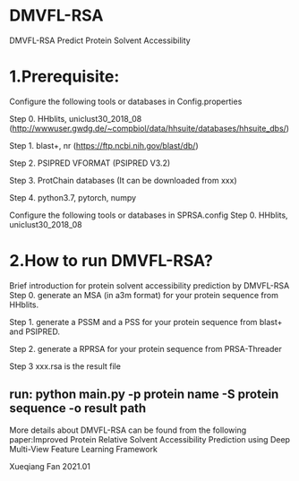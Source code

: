 # DMVFL-RSA
DMVFL-RSA Predict Protein Solvent Accessibility

# 1.Prerequisite:
Configure the following tools or databases in Config.properties

Step 0. HHblits, uniclust30_2018_08  (http://wwwuser.gwdg.de/~compbiol/data/hhsuite/databases/hhsuite_dbs/)

Step 1. blast+, nr  (https://ftp.ncbi.nih.gov/blast/db/)

Step 2. PSIPRED VFORMAT (PSIPRED V3.2)

Step 3. ProtChain databases (It can be downloaded from xxx) 

Step 4. python3.7, pytorch, numpy

Configure the following tools or databases in SPRSA.config
Step 0. HHblits, uniclust30_2018_08 

# 2.How to run DMVFL-RSA? 
Brief introduction for protein solvent accessibility prediction by DMVFL-RSA
Step 0. generate an MSA (in a3m format) for your protein sequence from HHblits.

Step 1. generate a PSSM and a PSS for your protein sequence from blast+ and PSIPRED.

Step 2. generate a RPRSA for your protein sequence from PRSA-Threader

Step 3  xxx.rsa is the result file

## run: python main.py -p protein name -S protein sequence -o result path

More details about DMVFL-RSA can be found from the following paper:Improved Protein Relative Solvent Accessibility Prediction using Deep Multi-View Feature Learning Framework

Xueqiang Fan
2021.01
